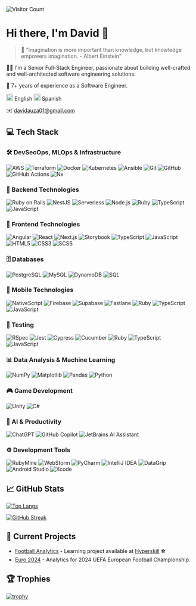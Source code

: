 ![Visitor Count](https://komarev.com/ghpvc/?username=davidauza-engineer&color=green)

# Hi there, I'm David 👋

> 💬 "Imagination is more important than knowledge, but knowledge empowers
> imagination. - Albert Einstein"

👨‍💻 I'm a Senior Full-Stack Engineer, passionate about building well-crafted and
well-architected software engineering solutions.

💼 7+ years of experience as a Software Engineer.

<img src="https://raw.githubusercontent.com/hjnilsson/country-flags/master/png100px/gb.png" alt="English" width="18"/> English
<img src="https://raw.githubusercontent.com/hjnilsson/country-flags/master/png100px/es.png" alt="Spanish" width="18"/> Spanish

✉️ [davidauza01@gmail.com](mailto:davidauza01@gmail.com)

## 💻 Tech Stack

### 🛠️ DevSecOps, MLOps & Infrastructure

![AWS](https://img.shields.io/badge/AWS-FF9900?style=flat&logo=amazonwebservices&logoColor=white)
![Terraform](https://img.shields.io/badge/Terraform-623CE4?style=flat&logo=Terraform&logoColor=white)
![Docker](https://img.shields.io/badge/Docker-2496ED?style=flat&logo=Docker&logoColor=white)
![Kubernetes](https://img.shields.io/badge/Kubernetes-326CE5?style=flat&logo=Kubernetes&logoColor=white)
![Ansible](https://img.shields.io/badge/Ansible-EE0000?style=flat&logo=Ansible&logoColor=white)
![Git](https://img.shields.io/badge/Git-F05032?style=flat&logo=git&logoColor=white)
![GitHub](https://img.shields.io/badge/GitHub-181717?style=flat&logo=github&logoColor=white)
![GitHub Actions](https://img.shields.io/badge/GitHub_Actions-2088FF?style=flat&logo=GitHub-Actions&logoColor=white)
![Nx](https://img.shields.io/badge/Nx-143055?style=flat&logo=nx&logoColor=white)

### 🔧 Backend Technologies

![Ruby on Rails](https://img.shields.io/badge/Ruby_on_Rails-CC0000?style=flat&logo=Ruby-on-Rails&logoColor=white)
![NestJS](https://img.shields.io/badge/NestJS-E0234E?style=flat&logo=NestJS&logoColor=white)
![Serverless](https://img.shields.io/badge/Serverless-FD5750?style=flat&logo=Serverless&logoColor=white)
![Node.js](https://img.shields.io/badge/Node.js-339933?style=flat&logo=Node.js&logoColor=white)
![Ruby](https://img.shields.io/badge/Ruby-CC342D?style=flat&logo=Ruby&logoColor=white)
![TypeScript](https://img.shields.io/badge/TypeScript-3178C6?style=flat&logo=TypeScript&logoColor=white)
![JavaScript](https://img.shields.io/badge/JavaScript-F7DF1E?style=flat&logo=JavaScript&logoColor=black)

### 🎨 Frontend Technologies

![Angular](https://img.shields.io/badge/Angular-DD0031?style=flat&logo=Angular&logoColor=white)
![React](https://img.shields.io/badge/React-61DAFB?style=flat&logo=React&logoColor=black)
![Next.js](https://img.shields.io/badge/Next.js-000000?style=flat&logo=Next.js&logoColor=white)
![Storybook](https://img.shields.io/badge/Storybook-FF4785?style=flat&logo=storybook&logoColor=white)
![TypeScript](https://img.shields.io/badge/TypeScript-3178C6?style=flat&logo=TypeScript&logoColor=white)
![JavaScript](https://img.shields.io/badge/JavaScript-F7DF1E?style=flat&logo=JavaScript&logoColor=black)
![HTML5](https://img.shields.io/badge/HTML5-E34F26?style=flat&logo=html5&logoColor=white)
![CSS3](https://img.shields.io/badge/CSS3-1572B6?style=flat&logo=css3&logoColor=white)
![SCSS](https://img.shields.io/badge/SCSS-CC6699?style=flat&logo=sass&logoColor=white)

### 🗄️ Databases

![PostgreSQL](https://img.shields.io/badge/PostgreSQL-336791?style=flat&logo=PostgreSQL&logoColor=white)
![MySQL](https://img.shields.io/badge/MySQL-4479A1?style=flat&logo=MySQL&logoColor=white)
![DynamoDB](https://img.shields.io/badge/DynamoDB-4053D6?style=flat&logo=Amazon-DynamoDB&logoColor=white)
![SQL](https://img.shields.io/badge/SQL-CC2927?style=flat&logo=databricks&logoColor=white)

### 📱 Mobile Technologies

![NativeScript](https://img.shields.io/badge/NativeScript-3655FF?style=flat&logo=NativeScript&logoColor=white)
![Firebase](https://img.shields.io/badge/Firebase-FFCA28?style=flat&logo=Firebase&logoColor=black)
![Supabase](https://img.shields.io/badge/Supabase-2E3A59?style=flat&logo=supabase&logoColor=3ECF8E)
![Fastlane](https://img.shields.io/badge/Fastlane-4053D6?style=flat&logo=fastlane&logoColor=white)
![Ruby](https://img.shields.io/badge/Ruby-CC342D?style=flat&logo=Ruby&logoColor=white)
![TypeScript](https://img.shields.io/badge/TypeScript-3178C6?style=flat&logo=TypeScript&logoColor=white)
![JavaScript](https://img.shields.io/badge/JavaScript-F7DF1E?style=flat&logo=JavaScript&logoColor=black)

### 🧪 Testing

![RSpec](https://img.shields.io/badge/RSpec-FF0000?style=flat&logo=ruby&logoColor=white)
![Jest](https://img.shields.io/badge/Jest-C21325?style=flat&logo=jest&logoColor=white)
![Cypress](https://img.shields.io/badge/Cypress-17202C?style=flat&logo=cypress&logoColor=white)
![Cucumber](https://img.shields.io/badge/Cucumber-23D96C?style=flat&logo=cucumber&logoColor=white)
![Ruby](https://img.shields.io/badge/Ruby-CC342D?style=flat&logo=Ruby&logoColor=white)
![TypeScript](https://img.shields.io/badge/TypeScript-3178C6?style=flat&logo=TypeScript&logoColor=white)
![JavaScript](https://img.shields.io/badge/JavaScript-F7DF1E?style=flat&logo=JavaScript&logoColor=black)

### 📊 Data Analysis & Machine Learning

![NumPy](https://img.shields.io/badge/NumPy-013243?style=flat&logo=NumPy&logoColor=white)
![Matplotlib](https://img.shields.io/badge/Matplotlib-3776AB?style=flat&logo=plotly&logoColor=white)
![Pandas](https://img.shields.io/badge/Pandas-150458?style=flat&logo=Pandas&logoColor=white)
![Python](https://img.shields.io/badge/Python-3776AB?style=flat&logo=Python&logoColor=white)

### 🎮 Game Development

![Unity](https://img.shields.io/badge/Unity-100000?style=flat&logo=unity&logoColor=white)
![C#](https://img.shields.io/badge/C%23-239120?style=flat&logo=.net&logoColor=white)

### 🤖 AI & Productivity

![ChatGPT](https://img.shields.io/badge/ChatGPT-00A67E?style=flat&logo=openai&logoColor=white)
![GitHub Copilot](https://img.shields.io/badge/GitHub_Copilot-5C5CFF?style=flat&logo=github&logoColor=white)
![JetBrains AI Assistant](https://img.shields.io/badge/JetBrains_AI_Assistant-000000?style=flat&logo=jetbrains&logoColor=white)

### ⚙️ Development Tools

![RubyMine](https://img.shields.io/badge/RubyMine-FF007F?style=flat&logo=rubymine&logoColor=white)
![WebStorm](https://img.shields.io/badge/WebStorm-00A4FF?style=flat&logo=webstorm&logoColor=white)
![PyCharm](https://img.shields.io/badge/PyCharm-21D789?style=flat&logo=pycharm&logoColor=white)
![IntelliJ IDEA](https://img.shields.io/badge/IntelliJ%20IDEA-2C2255?style=flat&logo=intellij-idea&logoColor=white)
![DataGrip](https://img.shields.io/badge/DataGrip-8700D6?style=flat&logo=datagrip&logoColor=white)
![Android Studio](https://img.shields.io/badge/Android%20Studio-3DDC84?style=flat&logo=android-studio&logoColor=white)
![Xcode](https://img.shields.io/badge/Xcode-1575F9?style=flat&logo=xcode&logoColor=white)

## 📈 GitHub Stats

[![Top Langs](https://github-readme-stats.vercel.app/api/top-langs/?username=davidauza-engineer&layout=compact&theme=tokyonight&hide=java,html,css,objective-c,scss,game+maker+language,rich+text+format,gherkin,coffeescript)](https://github.com/anuraghazra/github-readme-stats)

[![GitHub Streak](https://streak-stats.demolab.com?user=davidauza-engineer&theme=dark)](https://git.io/streak-stats)

## 🔭 Current Projects

- [Football Analytics](https://github.com/davidauza-engineer/football-analytics) -
  Learning project available
  at [Hyperskill](https://hyperskill.org/projects/480) ⚽
- [Euro 2024](https://github.com/davidauza-engineer/euro-2024) - Analytics for
  2024 UEFA European Football Championship.

## 🏆 Trophies

[![trophy](https://github-profile-trophy.vercel.app/?username=davidauza-engineer&theme=darkhub)](https://github.com/ryo-ma/github-profile-trophy)
